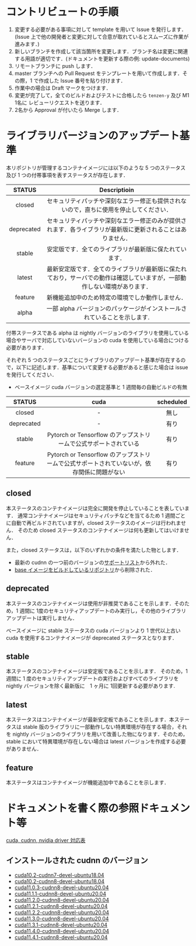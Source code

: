 # コントリビュートの手順

1. 変更する必要がある事項に対して template を用いて Issue を発行します．(Issue 上で他の開発者と変更に対して合意が取れているとスムーズに作業が進みます．)
2. 新しいブランチを作成して該当箇所を変更します．ブランチ名は変更に関連する用語が適切です．(ドキュメントを更新する際の例: update-documents)
3. リモートブランチに push します．
4. master ブランチへの Pull Request をテンプレートを用いて作成します．その際，1 で作成した Issue 番号を貼り付けます．
5. 作業中の場合は Draft マークをつけます．
6. 変更が完了して，全てのビルドおよびテストに合格したら `tenzen-y` 及び M1 1名に レビューリクエストを送ります．
7. 2名から Approval が付いたら Merge します．

# ライブラリバージョンのアップデート基準

本リポジトリが管理するコンテナイメージには以下のような 5 つのステータス及び 1 つの付帯事項を表すステータスが存在します．

|  STATUS  |Descriptioin|
|:--------:|:----------:|
|  closed  |セキュリティパッチや深刻なエラー修正も提供されないので，直ちに使用を停止してください．|
|deprecated|セキュリティパッチや深刻なエラー修正のみが提供されます．各ライブラリが最新版に更新されることはありません．|
|  stable  |安定版です．全てのライブラリが最新版に保たれています．|
|  latest  |最新安定版です．全てのライブラリが最新版に保たれており，サーバでの動作は確認していますが，一部動作しない環境があります．|
|  feature |新機能追加中のため特定の環境でしか動作しません．|
|   alpha  |一部 alpha バージョンのパッケージがインストールされていることを示します.|

付帯ステータスである alpha は nightly バージョンのライブラリを使用している場合やサーバで対応していないバージョンの cuda を使用している場合につける必要があります．


それぞれ 5 つのステータスごとにライブラリのアップデート基準が存在するので，以下に記述します．基準について変更する必要があると感じた場合は issue を発行してください．

- ベースイメージ cuda バージョンの選定基準と 1 週間毎の自動ビルドの有無

|  STATUS  |                                     cuda                                      |scheduled|
|:--------:|:-----------------------------------------------------------------------------:|:-------:|
|  closed  |                                       -                                       |   無し   |
|deprecated|                                       -                                       |   有り   |
|  stable  |           Pytorch or Tensorflow のアップストリームで公式サポートされている           |   有り   |
| feature  |Pytorch or Tensorflow のアップストリームで公式サポートされていないが，依存関係に問題がない |   有り   |


## closed

本ステータスのコンテナイメージは完全に開発を停止していることを表しています．
通常コンテナイメージはセキュリティパッチなどを当てるため 1 週間ごとに自動で再ビルドされていますが，closed ステータスのイメージは行われません．
そのため closed ステータスのコンテナイメージは何も更新してはいけません．

また，closed ステータスは，以下のいずれかの条件を満たした物とします．

- 最新の cudnn の一つ前のバージョンの[サポートリスト](https://docs.nvidia.com/deeplearning/cudnn/support-matrix/index.html)から外れた．
- [base イメージをビルドしているリポジトリ](https://gitlab.com/nvidia/container-images/cuda)から削除された．


## deprecated

本ステータスのコンテナイメージは使用が非推奨であることを示します．そのため，1 週間に 1度のセキュリティアップデートのみ実行し，その他のライブラリアップデートは実行しません．

ベースイメージに stable ステータスの cuda バージョンより 1 世代以上古い cuda を使用するコンテナイメージが deprecated ステータスとなります．

## stable

本ステータスのコンテナイメージは安定板であることを示します． そのため，1 週間に 1 度のセキュリティアップデートの実行およびすべてのライブラリを nightly バージョンを除く最新版に　1 ヶ月に 1回更新する必要があります.

## latest

本ステータスはコンテナイメージが最新安定板であることを示します．本ステータスは stable 版のライブラリに一部動作しない特異環境が存在する場合，それを nightly バージョンのライブラリを用いて改善した物になります．そのため，stable において特異環境が存在しない場合は latest バージョンを作成する必要がありません．

## feature

本ステータスはコンテナイメージが機能追加中であることを示します．

# ドキュメントを書く際の参照ドキュメント等

[cuda, cudnn, nvidia driver 対応表](https://docs.nvidia.com/deeplearning/cudnn/support-matrix/index.html)

## インストールされた cudnn のバージョン

- [cuda10.2-cudnn7-devel-ubuntu18.04](https://gitlab.com/nvidia/container-images/cuda/-/blob/master/dist/10.2/ubuntu1804/devel/cudnn7/Dockerfile#L6)
- [cuda10.2-cudnn8-devel-ubuntu18.04](https://gitlab.com/nvidia/container-images/cuda/-/blob/master/dist/10.2/ubuntu1804/devel/cudnn8/Dockerfile#L6)
- [cuda11.0.3-cudnn8-devel-ubuntu20.04](https://gitlab.com/nvidia/container-images/cuda/-/blob/master/dist/11.0.3/ubuntu2004/devel/cudnn8/Dockerfile#L6)
- [cuda11.1.1-cudnn8-devel-ubuntu20.04](https://gitlab.com/nvidia/container-images/cuda/-/blob/master/dist/11.1.1/ubuntu2004/devel/cudnn8/Dockerfile#L6)
- [cuda11.2.0-cudnn8-devel-ubuntu20.04](https://gitlab.com/nvidia/container-images/cuda/-/blob/master/dist/11.2.0/ubuntu2004/devel/cudnn8/Dockerfile#L6)
- [cuda11.2.1-cudnn8-devel-ubuntu20.04](https://gitlab.com/nvidia/container-images/cuda/-/blob/master/dist/11.2.1/ubuntu2004/devel/cudnn8/Dockerfile#L6)
- [cuda11.2.2-cudnn8-devel-ubuntu20.04](https://gitlab.com/nvidia/container-images/cuda/-/blob/master/dist/11.2.2/ubuntu2004/devel/cudnn8/Dockerfile#L6)
- [cuda11.3.0-cudnn8-devel-ubuntu20.04](https://gitlab.com/nvidia/container-images/cuda/-/blob/master/dist/11.3.0/ubuntu2004/devel/cudnn8/Dockerfile#L6)
- [cuda11.3.1-cudnn8-devel-ubuntu20.04](https://gitlab.com/nvidia/container-images/cuda/-/blob/master/dist/11.3.1/ubuntu2004/devel/cudnn8/Dockerfile#L6)
- [cuda11.4.0-cudnn8-devel-ubuntu20.04](https://gitlab.com/nvidia/container-images/cuda/-/blob/master/dist/11.4.0/ubuntu2004/devel/cudnn8/Dockerfile#L6)
- [cuda11.4.1-cudnn8-devel-ubuntu20.04](https://gitlab.com/nvidia/container-images/cuda/-/blob/master/dist/11.4.1/ubuntu2004/devel/cudnn8/Dockerfile#L6)
